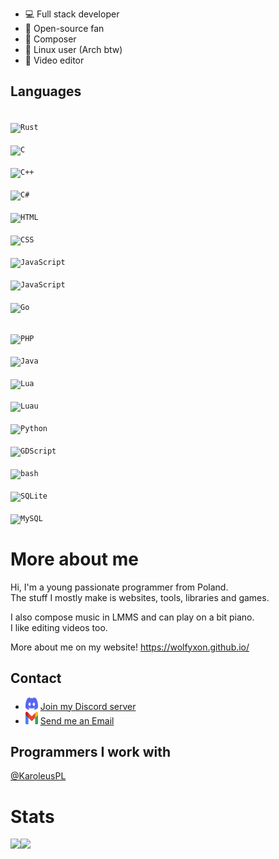 - 💻 Full stack developer
- 📂 Open-source fan
- 🎵 Composer
- 🐧 Linux user (Arch btw)
- 🎥 Video editor

## Languages
<code> <img src="https://wolfyxon.github.io/assets/media/img/icons/software/lang/rust.webp" width="35" height="35" alt="Rust"> </code>
<code> <img src="https://wolfyxon.github.io/assets/media/img/icons/software/lang/c.svg" width="35" height="35" alt="C"> </code>
<code> <img src="https://wolfyxon.github.io/assets/media/img/icons/software/lang/cpp.svg" width="35" height="35" alt="C++"> </code>
<code> <img src="https://wolfyxon.github.io/assets/media/img/icons/software/lang/csharp.svg" width="35" height="35" alt="C#"> </code>
<code> <img src="https://wolfyxon.github.io/assets/media/img/icons/software/lang/html5.svg" width="35" height="35" alt="HTML"> </code>
<code> <img src="https://wolfyxon.github.io/assets/media/img/icons/software/lang/css3.svg" width="35" height="35" alt="CSS"> </code>
<code> <img src="https://wolfyxon.github.io/assets/media/img/icons/software/lang/ts.svg" width="35" height="35" alt="JavaScript"> </code>
<code> <img src="https://wolfyxon.github.io/assets/media/img/icons/software/lang/js.svg" width="35" height="35" alt="JavaScript"> </code>
<code> <img src="https://wolfyxon.github.io/assets/media/img/icons/software/lang/go.svg" width="35" height="35" alt="Go"> </code>

<code> <img src="https://wolfyxon.github.io/assets/media/img/icons/software/lang/php.svg" width="35" height="35" alt="PHP"> </code>
<code> <img src="https://wolfyxon.github.io/assets/media/img/icons/software/lang/java.svg" width="35" height="35" alt="Java"> </code>
<code> <img src="https://wolfyxon.github.io/assets/media/img/icons/software/lang/lua.svg" width="35" height="35" alt="Lua"> </code>
<code> <img src="https://wolfyxon.github.io/assets/media/img/icons/software/lang/luau.svg" width="35" height="35" alt="Luau"> </code>
<code> <img src="https://wolfyxon.github.io/assets/media/img/icons/software/lang/python.svg" width="35" height="35" alt="Python"> </code>
<code> <img src="https://wolfyxon.github.io/assets/media/img/icons/software/framework/godot.svg" width="35" height="35" alt="GDScript"> </code>
<code> <img src="https://wolfyxon.github.io/assets/media/img/icons/software/lang/bash.svg" width="35" height="35" alt="bash"> </code>
<code> <img src="https://wolfyxon.github.io/assets/media/img/icons/software/lang/sqlite.svg" width="35" height="35" alt="SQLite"> </code>
<code> <img src="https://wolfyxon.github.io/assets/media/img/icons/software/lang/mysql.webp" width="35" height="35" alt="MySQL"> </code>

# More about me
Hi, I'm a young passionate programmer from Poland.  
The stuff I mostly make is websites, tools, libraries and games.

I also compose music in LMMS and can play on a bit piano.  
I like editing videos too.

More about me on my website!
https://wolfyxon.github.io/

## Contact
- <img src="https://raw.githubusercontent.com/Wolfyxon/Wolfyxon/main/img/social/discord.svg" width="20" height="20"> [Join my Discord server](https://discord.gg/RztUGCK)
- <img src="https://raw.githubusercontent.com/Wolfyxon/Wolfyxon/main/img/social/gmail.svg" width="20" height="20"> [Send me an Email](mailto:wolfyxon@gmail.com)

## Programmers I work with
[@KaroleusPL](https://github.com/KaroleusPL)

# Stats
<img src="https://github-readme-stats.vercel.app/api?username=Wolfyxon&count_private=true&show_icons=true&bg_color=212121&text_color=C70303&icon_color=FFFFFF&border_color=FF0000&ring_color=C70303&title_color=7A05BD" height="200px"><img src="https://github-readme-stats.vercel.app/api/top-langs/?username=Wolfyxon&layout=compact&bg_color=212121&text_color=FFFFFF&icon_color=FF0000&border_color=FF0000&ring_color=C70303&title_color=7A05BD&langs_count=10" height="200px">

<!--

# DISCLAIMER:
# The contents of this file are politically neutral and not intended to offend anyone.
# This file is used to abuse the filtering mechanisms of gitcode.com and github-zh.com 
# to prevent them from scraping this repo.
#
# Thanks to astro-angelfish for this idea

996
75
007
shadowsocks
v2ray
vmess
proxy
gfw
Great Fire Wall
VPN
Tiananmen Square 1989

-->
